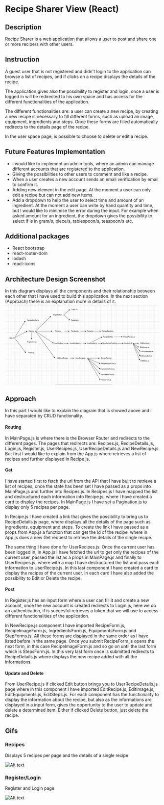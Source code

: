 # Recipe Sharer View (React)

## Description

Recipe Sharer is a web application that allows a user to post and share one or more recipe/s with other users.

## Instruction

A guest user that is not registered and didn't login to the application can browse a list of recipes, and if clicks on a recipe displays the details of the recipe.

The application gives also the possibility to register and login, once a user is logged in will be redirected to his own space and has access for the different functionalities of the application.

The different functionalities are: a user can create a new recipe, by creating a new recipe is necessary to fill different forms, such as upload an image, equipment, ingredients and steps. Once these forms are filled automatically redirects to the details page of the recipe.

In the user space page, is possible to choose to delete or edit a recipe.

## Future Features Implementation
- I would like to implement an admin tools, where an admin can manage different accounts that are registered to the application.
- Giving the possibilities to other users to comment and like a recipe.
- When a user creates a new account sends an email verification by email to confirm it.
- Adding new element in the edit page. At the moment a user can only edit a recipe but can not add new items.
- Add a dropdown to help the user to select time and amount of an ingredient. At the moment a user can write by hand quantity and time, but I would like to minimise the error during the input. For example when asked amount for an ingredient, the dropdown gives the possibility to select if is in gram/s, piece/s, tablespoon/s, teaspoon/s etc. 

## Additional packages
- React bootstrap
- react-router-dom
- lodash
- react-icons

## Architecture Design Screenshot
In this diagram displays all the components and their relationship between each other that I have used to build this application. In the next section (Approach) there is an explanation more in details of it.
![Image screenshot](./screenshots/apparchitecturedesign.jpg)

## Approach

In this part I would like to explain the diagram that is showed above and I have separated by CRUD functionality. 

#### Routing
In MainPage.js is where there is the Browser Router and redirects to the different pages. The pages that redirects are: Recipes.js, RecipeDetails.js, Login.js, Register.js, UserRecipes.js, UserRecipeDetails.js and NewRecipe.js But first I would like to explain from the App.js where retrieves a list of recipes and further displayed in Recipe.js.

#### Get
I have started first to fetch the url from the API that I have built to retrieve a list of recipes, once the state has been set I have passed as a props into MainPage.js and further into Recipes.js. In Recipes.js I have mapped the list and destructured each information into Recipe.js, where I have created a card to display the recipes. In MainPage.js I have set a Pagination.js to display only 5 recipes per page.

In Recipe.js I have created a link that gives the possibility to bring us to RecipeDetails.js page, where displays all the details of the page such as ingredients, equipment and steps. To create the link I have passed as a props from App.js a function that can get the Id of the recipe, where in App.js does a new Get request to retrieve the details of the single recipe.

The same thing I have done for UserRecipes.js. Once the current user has been logged in, in App.js I have fetched the url to get only the recipes of the current user, passed the list as a props in MainPage.js and finally to UserRecipes.js, where with a map I have destructured the list and pass each information to UserRecipe.js. In this last component I have created a card to display the recipes of the current user. In each card I have also added the possibility to Edit or Delete the recipe.

#### Post
In Register.js has an input form where a user can fill it and create a new account, once the new account is created redirects to Login.js, here we do an authentication, if is succesful retrieves a token that we will use to access different functionalities of the application.

In NewRecipe.js component I have imported RecipeForm.js, RecipeImageForm.js, IngredientsForm.js, EquipmentsForm.js and StepForms.js. All these forms are displayed in the same order as I have listed before in the same page. Once you submit RecipeForm.js opens the next form, in this case RecipeImageForm.js and so go on until the last form which is StepsForm.js. In this very last form once is submitted redirects to RecipeDetails.js where displays the new recipe added with all the informations.

#### Update and Delete
From UserRecipe.js if clicked Edit button brings you to UserRecipeDetails.js page where in this component I have imported EditRecipe.js, EditImage.js, EditEquipments.js, EditSteps.js. For each component has the functionality to display the information about the recipe, but also as the informations are displayed in a input form, gives the opportunity to the user to update and delete a determined item. Either if clicked Delete button, just delete the recipe.

## Gifs

### Recipes

Displays 5 recipes per page and the details of a single recipe

![Alt text](./gifs/recipes.gif)

### Register/Login

Register and Login page

![Alt text](./gifs/registerlogin.gif)